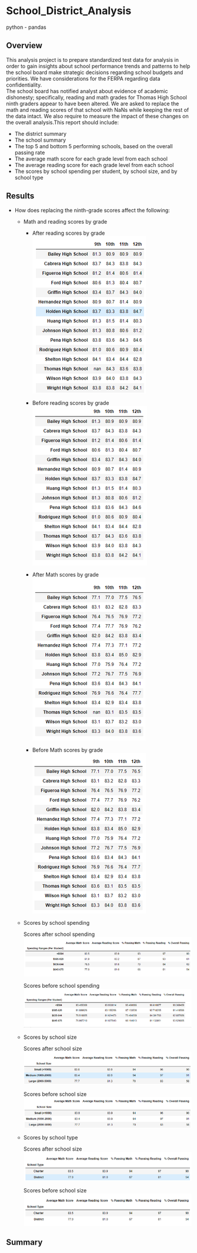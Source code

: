 # School_District_Analysis
python - pandas
## Overview
This analysis project is to prepare standardized test data for analysis in order to gain insights about school performance trends and patterns to help the school board make strategic decisions regarding school budgets and priorities. We have considerations for the FERPA regarding data confidentiality.  
The school board has notified analyst about evidence of academic dishonesty; specifically, reading and math grades for Thomas High School ninth graders appear to have been altered. We are asked to replace the math and reading scores of that school with NaNs while keeping the rest of the data intact.  We also require to measure the impact of these changes on the overall analysis.This report should include:

- The district summary
- The school summary
- The top 5 and bottom 5 performing schools, based on the overall passing rate
- The average math score for each grade level from each school
- The average reading score for each grade level from each school
- The scores by school spending per student, by school size, and by school type

## Results

- How does replacing the ninth-grade scores affect the following:
  - Math and reading scores by grade
    - After reading scores by grade
    ![After reading scores by grade.png](https://github.com/tjavaheripour/School_District_Analysis/blob/main/Resources/After%20reading%20scores%20by%20grade.PNG)

    - Before reading scores by grade
    ![Before reading scores by grade.png](https://github.com/tjavaheripour/School_District_Analysis/blob/main/Resources/Before%20reading%20scores%20by%20grade.PNG)

    - After Math scores by grade
    ![After Math scores by grade.png](https://github.com/tjavaheripour/School_District_Analysis/blob/main/Resources/After%20Math%20scores%20by%20grade.PNG)

    - Before Math scores by grade
    ![Before Math scores by grade.png](https://github.com/tjavaheripour/School_District_Analysis/blob/main/Resources/Before%20Math%20scores%20by%20grade.PNG)

  
  - Scores by school spending
  
    Scores after school spending
    ![After school spending.png](https://github.com/tjavaheripour/School_District_Analysis/blob/main/Resources/After%20school%20spending.PNG)

    Scores before school spending
    ![Before school spending.png](https://github.com/tjavaheripour/School_District_Analysis/blob/main/Resources/Before%20school%20spending.PNG)


  - Scores by school size

    Scores after school size
    ![After school size.png](https://github.com/tjavaheripour/School_District_Analysis/blob/main/Resources/After%20school%20size.PNG)

    Scores before school size
    ![Before school size.png](https://github.com/tjavaheripour/School_District_Analysis/blob/main/Resources/Before%20school%20size.PNG)


  - Scores by school type

    Scores after school size
    ![Before school type.png](https://github.com/tjavaheripour/School_District_Analysis/blob/main/Resources/After%20school%20type.PNG)

    Scores before school size
    ![After school type.png](https://github.com/tjavaheripour/School_District_Analysis/blob/main/Resources/Before%20school%20type.PNG)

## Summary

